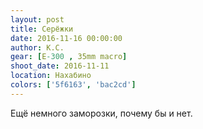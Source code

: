 ```yaml
---
layout: post
title: Серёжки
date: 2016-11-16 00:00:00
author: К.С.
gear: [E-300 , 35mm macro]
shoot_date: 2016-11-11
location: Нахабино
colors: ['5f6163', 'bac2cd']
---
```


Ещё немного заморозки, почему бы и нет.
